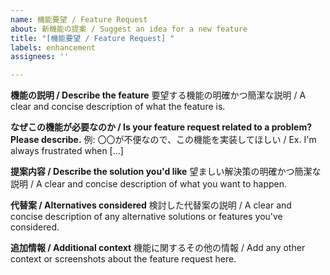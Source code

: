 ```yaml
---
name: 機能要望 / Feature Request
about: 新機能の提案 / Suggest an idea for a new feature
title: "[機能要望 / Feature Request] "
labels: enhancement
assignees: ''

---
```


**機能の説明 / Describe the feature**
要望する機能の明確かつ簡潔な説明 / A clear and concise description of what the feature is.

**なぜこの機能が必要なのか / Is your feature request related to a problem? Please describe.**
例: 〇〇が不便なので、この機能を実装してほしい / Ex. I'm always frustrated when [...]

**提案内容 / Describe the solution you'd like**
望ましい解決策の明確かつ簡潔な説明 / A clear and concise description of what you want to happen.

**代替案 / Alternatives considered**
検討した代替案の説明 / A clear and concise description of any alternative solutions or features you've considered.

**追加情報 / Additional context**
機能に関するその他の情報 / Add any other context or screenshots about the feature request here.
